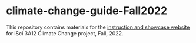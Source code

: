 # climate-change-guide-Fall2022

This repository contains materials for the [instruction and showcase website](https://isci-3a12.github.io/climate-change-fall2022/) for iSci 3A12 Climate Change project, Fall, 2022.

